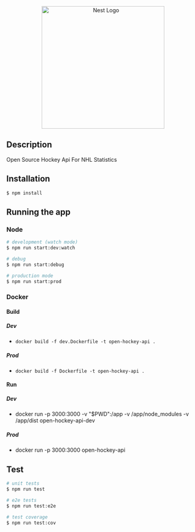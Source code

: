 <p align="center">
  <a href="http://nestjs.com/" target="blank"><img src="https://nestjs.com/img/logo_text.svg" width="320" alt="Nest Logo" /></a>
</p>

## Description

Open Source Hockey Api For NHL Statistics

## Installation

```bash
$ npm install
```

## Running the app

### Node

```bash
# development (watch mode)
$ npm run start:dev:watch

# debug
$ npm run start:debug

# production mode
$ npm run start:prod
```

### Docker

#### Build

##### Dev

- `docker build -f dev.Dockerfile -t open-hockey-api .`

##### Prod

- `docker build -f Dockerfile -t open-hockey-api .`

#### Run

##### Dev

- docker run -p 3000:3000 -v "$PWD":/app -v /app/node_modules -v /app/dist open-hockey-api-dev

##### Prod

- docker run -p 3000:3000 open-hockey-api

## Test

```bash
# unit tests
$ npm run test

# e2e tests
$ npm run test:e2e

# test coverage
$ npm run test:cov
```
